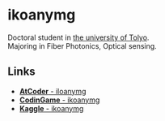 # ikoanymg
Doctoral student in [the university of Tolyo](https://www.u-tokyo.ac.jp/en/index.html).  
Majoring in Fiber Photonics, Optical sensing.

## Links
- [**AtCoder** - iloanymg](https://atcoder.jp/users/ikoanymg)
- [**CodinGame** - ikoanymg](https://www.codingame.com/profile/d6e97a4bcdec1d6c989ce7eade7d077d2458174)
- [**Kaggle** - ikoanymg](https://www.kaggle.com/ikoanymg)

<!--
**ikoanymg/ikoanymg** is a ✨ _special_ ✨ repository because its `README.md` (this file) appears on your GitHub profile.

Here are some ideas to get you started:

- 🔭 I’m currently working on ...
- 🌱 I’m currently learning ...
- 👯 I’m looking to collaborate on ...
- 🤔 I’m looking for help with ...
- 💬 Ask me about ...
- 📫 How to reach me: ...
- 😄 Pronouns: ...
- ⚡ Fun fact: ...
-->
